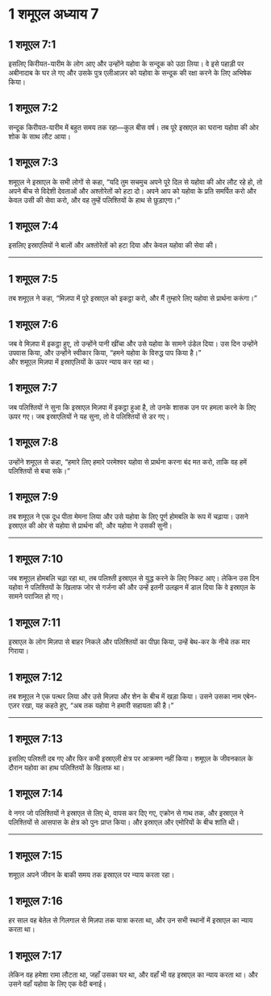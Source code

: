 # 1 शमूएल अध्याय 7

## 1 शमूएल 7:1

इसलिए किरीयत-यारीम के लोग आए और उन्होंने यहोवा के सन्दूक को उठा लिया। वे इसे पहाड़ी पर अबीनादाब के घर ले गए और उसके पुत्र एलीआज़र को यहोवा के सन्दूक की रक्षा करने के लिए अभिषेक किया।

## 1 शमूएल 7:2

सन्दूक किरीयत-यारीम में बहुत समय तक रहा—कुल बीस वर्ष। तब पूरे इस्राएल का घराना यहोवा की ओर शोक के साथ लौट आया।

## 1 शमूएल 7:3

शमूएल ने इस्राएल के सभी लोगों से कहा, “यदि तुम सचमुच अपने पूरे दिल से यहोवा की ओर लौट रहे हो, तो अपने बीच से विदेशी देवताओं और अश्तोरेतों को हटा दो। अपने आप को यहोवा के प्रति समर्पित करो और केवल उसी की सेवा करो, और वह तुम्हें पलिश्तियों के हाथ से छुड़ाएगा।”

## 1 शमूएल 7:4

इसलिए इस्राएलियों ने बालों और अश्तोरेतों को हटा दिया और केवल यहोवा की सेवा की।

---

## 1 शमूएल 7:5

तब शमूएल ने कहा, “मिज़पा में पूरे इस्राएल को इकट्ठा करो, और मैं तुम्हारे लिए यहोवा से प्रार्थना करूंगा।”

## 1 शमूएल 7:6

जब वे मिज़पा में इकट्ठा हुए, तो उन्होंने पानी खींचा और उसे यहोवा के सामने उंडेल दिया। उस दिन उन्होंने उपवास किया, और उन्होंने स्वीकार किया, “हमने यहोवा के विरुद्ध पाप किया है।”  
और शमूएल मिज़पा में इस्राएलियों के ऊपर न्याय कर रहा था।

## 1 शमूएल 7:7

जब पलिश्तियों ने सुना कि इस्राएल मिज़पा में इकट्ठा हुआ है, तो उनके शासक उन पर हमला करने के लिए ऊपर गए। जब इस्राएलियों ने यह सुना, तो वे पलिश्तियों से डर गए।

## 1 शमूएल 7:8

उन्होंने शमूएल से कहा, “हमारे लिए हमारे परमेश्वर यहोवा से प्रार्थना करना बंद मत करो, ताकि वह हमें पलिश्तियों से बचा सके।”

## 1 शमूएल 7:9

तब शमूएल ने एक दूध पीता मेमना लिया और उसे यहोवा के लिए पूर्ण होमबलि के रूप में चढ़ाया। उसने इस्राएल की ओर से यहोवा से प्रार्थना की, और यहोवा ने उसकी सुनी।

---

## 1 शमूएल 7:10

जब शमूएल होमबलि चढ़ा रहा था, तब पलिश्ती इस्राएल से युद्ध करने के लिए निकट आए। लेकिन उस दिन यहोवा ने पलिश्तियों के खिलाफ जोर से गर्जना की और उन्हें इतनी उलझन में डाल दिया कि वे इस्राएल के सामने पराजित हो गए।

## 1 शमूएल 7:11

इस्राएल के लोग मिज़पा से बाहर निकले और पलिश्तियों का पीछा किया, उन्हें बेथ-कर के नीचे तक मार गिराया।

## 1 शमूएल 7:12

तब शमूएल ने एक पत्थर लिया और उसे मिज़पा और शेन के बीच में खड़ा किया। उसने उसका नाम एबेन-एज़र रखा, यह कहते हुए, “अब तक यहोवा ने हमारी सहायता की है।”

---

## 1 शमूएल 7:13

इसलिए पलिश्ती दब गए और फिर कभी इस्राएली क्षेत्र पर आक्रमण नहीं किया। शमूएल के जीवनकाल के दौरान यहोवा का हाथ पलिश्तियों के खिलाफ था।

## 1 शमूएल 7:14

वे नगर जो पलिश्तियों ने इस्राएल से लिए थे, वापस कर दिए गए, एक्रोन से गाथ तक, और इस्राएल ने पलिश्तियों से आसपास के क्षेत्र को पुनः प्राप्त किया। और इस्राएल और एमोरियों के बीच शांति थी।

---

## 1 शमूएल 7:15

शमूएल अपने जीवन के बाकी समय तक इस्राएल पर न्याय करता रहा।

## 1 शमूएल 7:16

हर साल वह बेतेल से गिलगाल से मिज़पा तक यात्रा करता था, और उन सभी स्थानों में इस्राएल का न्याय करता था।

## 1 शमूएल 7:17

लेकिन वह हमेशा रामा लौटता था, जहाँ उसका घर था, और वहाँ भी वह इस्राएल का न्याय करता था। और उसने वहाँ यहोवा के लिए एक वेदी बनाई।
